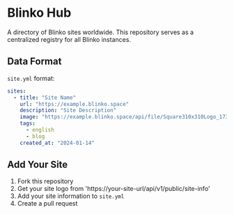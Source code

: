 # Blinko Hub

A directory of Blinko sites worldwide. This repository serves as a centralized registry for all Blinko instances.

## Data Format

`site.yml` format:

```yaml
sites:
  - title: "Site Name"
    url: "https://example.blinko.space"
    description: "Site Description"
    image: "https://example.blinko.space/api/file/Square310x310Logo_1736658229667.png"
    tags: 
      - english
      - blog
    created_at: "2024-01-14"
```

## Add Your Site

1. Fork this repository
2. Get your site logo from 'https://your-site-url/api/v1/public/site-info'
2. Add your site information to `site.yml`
3. Create a pull request
